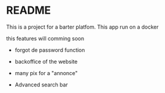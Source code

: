 # README

This is a project for a barter platfom.
This app run on a docker

this features will comming soon

* forgot de password function

* backoffice of the website

* many pix for a "annonce"

* Advanced search bar



